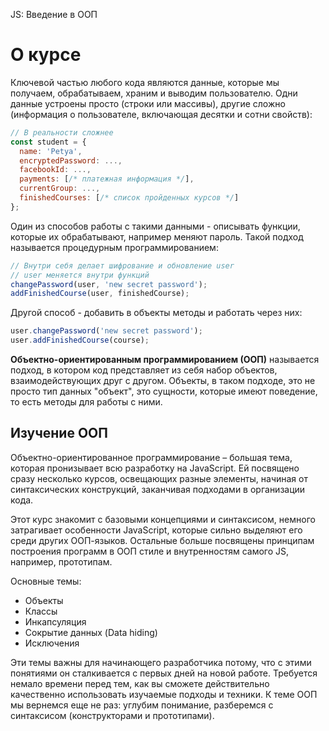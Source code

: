 JS: Введение в ООП

# О курсе

Ключевой частью любого кода являются данные, которые мы получаем, обрабатываем, храним и выводим пользователю. Одни данные устроены просто (строки или массивы), другие сложно (информация о пользователе, включающая десятки и сотни свойств):

```javascript
// В реальности сложнее
const student = {
  name: 'Petya',
  encryptedPassword: ...,
  facebookId: ...,
  payments: [/* платежная информация */],
  currentGroup: ...,
  finishedCourses: [/* список пройденных курсов */]
};
```

Один из способов работы с такими данными - описывать функции, которые их обрабатывают, например меняют пароль. Такой подход называется процедурным программированием:

```javascript
// Внутри себя делает шифрование и обновление user
// user меняется внутри функций
changePassword(user, 'new secret password');
addFinishedCourse(user, finishedCourse);
```

Другой способ - добавить в объекты методы и работать через них:

```javascript
user.changePassword('new secret password');
user.addFinishedCourse(course);
```

**Объектно-ориентированным программированием (ООП)** называется подход, в котором код представляет из себя набор объектов, взаимодействующих друг с другом. Объекты, в таком подходе, это не просто тип данных "объект", это сущности, которые имеют поведение, то есть методы для работы с ними.

## Изучение ООП

Объектно-ориентированное программирование – большая тема, которая пронизывает всю разработку на JavaScript. Ей посвящено сразу несколько курсов, освещающих разные элементы, начиная от синтаксических конструкций, заканчивая подходами в организации кода.

Этот курс знакомит с базовыми концепциями и синтаксисом, немного затрагивает особенности JavaScript, которые сильно выделяют его среди других ООП-языков. Остальные больше посвящены принципам построения программ в ООП стиле и внутренностям самого JS, например, прототипам.

Основные темы:

- Объекты
- Классы
- Инкапсуляция
- Сокрытие данных (Data hiding)
- Исключения

Эти темы важны для начинающего разработчика потому, что с этими понятиями он сталкивается с первых дней на новой работе. Требуется немало времени перед тем, как вы сможете действительно качественно использовать изучаемые подходы и техники. К теме ООП мы вернемся еще не раз: углубим понимание, разберемся с синтаксисом (конструкторами и прототипами).

